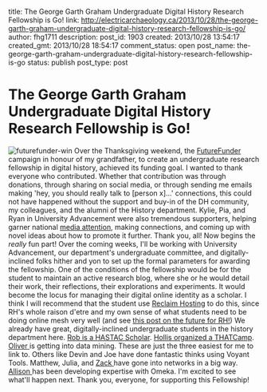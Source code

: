 title: The George Garth Graham Undergraduate Digital History Research Fellowship is Go!
link: http://electricarchaeology.ca/2013/10/28/the-george-garth-graham-undergraduate-digital-history-research-fellowship-is-go/
author: fhg1711
description: 
post_id: 1903
created: 2013/10/28 13:54:17
created_gmt: 2013/10/28 18:54:17
comment_status: open
post_name: the-george-garth-graham-undergraduate-digital-history-research-fellowship-is-go
status: publish
post_type: post

# The George Garth Graham Undergraduate Digital History Research Fellowship is Go!

![futurefunder-win](http://electricarchaeologist.files.wordpress.com/2013/10/futurefunder-win.jpg) Over the Thanksgiving weekend, the [FutureFunder ](http://futurefunder.carleton.ca/projects/graham-history-fellowship/)campaign in honour of my grandfather, to create an undergraduate research fellowship in digital history, achieved its funding goal. I wanted to thank everyone who contributed. Whether that contribution was through donations, through sharing on social media, or through sending me emails making 'hey, you should really talk to [person x]...' connections, this could not have happened without the support and buy-in of the DH community, my colleagues, and the alumni of the History department. Kylie, Pia, and Ryan in University Advancement were also tremendous supporters, helping garner national [media attention](http://www.theglobeandmail.com/news/national/education/a-new-plea-from-professors-buy-my-idea/article14572713/), making connections, and coming up with novel ideas about how to promote it further. Thank you, all! Now begins the *really* fun part! Over the coming weeks, I'll be working with University Advancement, our department's undergraduate committee, and digitally-inclined folks hither and yon to set up the formal parameters for awarding the fellowship. One of the conditions of the fellowship would be for the student to maintain an active research blog, where she or he would detail their work, their reflections, their explorations and experiments. It would become the locus for managing their digital online identity as a scholar. I think I will recommend that the student use [Reclaim Hosting](http://reclaimhosting.com/) to do this, since RH's whole raison d'etre and my own sense of what students need to be doing online mesh very well (and see [this post on the future for RH!](http://bavatuesdays.com/reclaim-your-domain-honing-the-vision/)) We already have great, digitally-inclined undergraduate students in the history department here. [Rob is a HASTAC Scholar](http://www.hastac.org/users/rblades). [Hollis organized a THATCamp](http://www2.carleton.ca/history/newsletter/thatcamp-accessabilitys-unconference-conference). [Oliver ](http://www.3812.graeworks.net/?s=olivercrosby)is getting into data mining. These are just the three easiest for me to link to. Others like Devin and Joe have done fantastic thinks using Voyant Tools. Matthew, Julia, and [Zack ](http://www.anthropology.mcmaster.ca/graduate-program/current-students)have gone into networks in a big way. [Allison ](http://www.blackhistoryincanada.ca/exhibits/show/black-history-in-canada)has been developing expertise with Omeka. I'm excited to see what'll happen next. Thank you, everyone, for supporting this Fellowship!